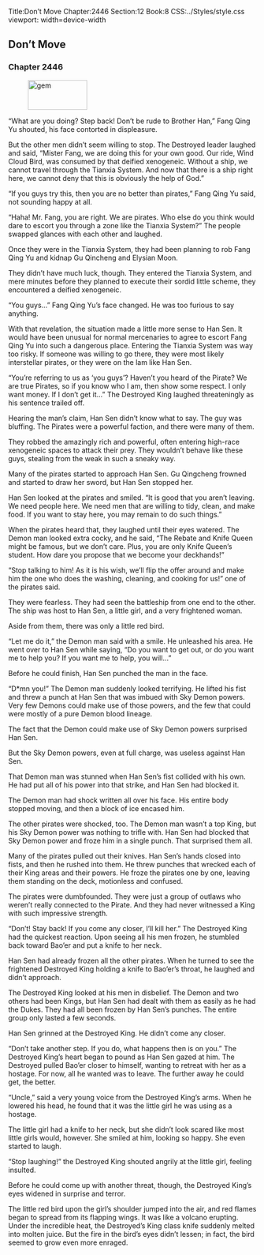 Title:Don’t Move 
Chapter:2446 
Section:12 
Book:8 
CSS:../Styles/style.css 
viewport: width=device-width
  
## Don’t Move
### Chapter 2446
  
<figure>
	<img src="../Images/gem.gif" alt="gem" id="gem" width="120" height="60" />
</figure>
  

  
“What are you doing? Step back! Don’t be rude to Brother Han,” Fang Qing Yu shouted, his face contorted in displeasure.

But the other men didn’t seem willing to stop. The Destroyed leader laughed and said, “Mister Fang, we are doing this for your own good. Our ride, Wind Cloud Bird, was consumed by that deified xenogeneic. Without a ship, we cannot travel through the Tianxia System. And now that there is a ship right here, we cannot deny that this is obviously the help of God.”

“If you guys try this, then you are no better than pirates,” Fang Qing Yu said, not sounding happy at all.

“Haha! Mr. Fang, you are right. We are pirates. Who else do you think would dare to escort you through a zone like the Tianxia System?” The people swapped glances with each other and laughed.

Once they were in the Tianxia System, they had been planning to rob Fang Qing Yu and kidnap Gu Qincheng and Elysian Moon.

They didn’t have much luck, though. They entered the Tianxia System, and mere minutes before they planned to execute their sordid little scheme, they encountered a deified xenogeneic.

“You guys…” Fang Qing Yu’s face changed. He was too furious to say anything.

With that revelation, the situation made a little more sense to Han Sen. It would have been unusual for normal mercenaries to agree to escort Fang Qing Yu into such a dangerous place. Entering the Tianxia System was way too risky. If someone was willing to go there, they were most likely interstellar pirates, or they were on the lam like Han Sen.

“You’re referring to us as ‘you guys’? Haven’t you heard of the Pirate? We are true Pirates, so if you know who I am, then show some respect. I only want money. If I don’t get it…” The Destroyed King laughed threateningly as his sentence trailed off.

Hearing the man’s claim, Han Sen didn’t know what to say. The guy was bluffing. The Pirates were a powerful faction, and there were many of them.

They robbed the amazingly rich and powerful, often entering high-race xenogeneic spaces to attack their prey. They wouldn’t behave like these guys, stealing from the weak in such a sneaky way.

Many of the pirates started to approach Han Sen. Gu Qingcheng frowned and started to draw her sword, but Han Sen stopped her.

Han Sen looked at the pirates and smiled. “It is good that you aren’t leaving. We need people here. We need men that are willing to tidy, clean, and make food. If you want to stay here, you may remain to do such things.”

When the pirates heard that, they laughed until their eyes watered. The Demon man looked extra cocky, and he said, “The Rebate and Knife Queen might be famous, but we don’t care. Plus, you are only Knife Queen’s student. How dare you propose that we become your deckhands!”

“Stop talking to him! As it is his wish, we’ll flip the offer around and make him the one who does the washing, cleaning, and cooking for us!” one of the pirates said.

They were fearless. They had seen the battleship from one end to the other. The ship was host to Han Sen, a little girl, and a very frightened woman.

Aside from them, there was only a little red bird.

“Let me do it,” the Demon man said with a smile. He unleashed his area. He went over to Han Sen while saying, “Do you want to get out, or do you want me to help you? If you want me to help, you will…”

Before he could finish, Han Sen punched the man in the face.

“D*mn you!” The Demon man suddenly looked terrifying. He lifted his fist and threw a punch at Han Sen that was imbued with Sky Demon powers. Very few Demons could make use of those powers, and the few that could were mostly of a pure Demon blood lineage.

The fact that the Demon could make use of Sky Demon powers surprised Han Sen.

But the Sky Demon powers, even at full charge, was useless against Han Sen.

That Demon man was stunned when Han Sen’s fist collided with his own. He had put all of his power into that strike, and Han Sen had blocked it.

The Demon man had shock written all over his face. His entire body stopped moving, and then a block of ice encased him.

The other pirates were shocked, too. The Demon man wasn’t a top King, but his Sky Demon power was nothing to trifle with. Han Sen had blocked that Sky Demon power and froze him in a single punch. That surprised them all.

Many of the pirates pulled out their knives. Han Sen’s hands closed into fists, and then he rushed into them. He threw punches that wrecked each of their King areas and their powers. He froze the pirates one by one, leaving them standing on the deck, motionless and confused.

The pirates were dumbfounded. They were just a group of outlaws who weren’t really connected to the Pirate. And they had never witnessed a King with such impressive strength.

“Don’t! Stay back! If you come any closer, I’ll kill her.” The Destroyed King had the quickest reaction. Upon seeing all his men frozen, he stumbled back toward Bao’er and put a knife to her neck.

Han Sen had already frozen all the other pirates. When he turned to see the frightened Destroyed King holding a knife to Bao’er’s throat, he laughed and didn’t approach.

The Destroyed King looked at his men in disbelief. The Demon and two others had been Kings, but Han Sen had dealt with them as easily as he had the Dukes. They had all been frozen by Han Sen’s punches. The entire group only lasted a few seconds.

Han Sen grinned at the Destroyed King. He didn’t come any closer.

“Don’t take another step. If you do, what happens then is on you.” The Destroyed King’s heart began to pound as Han Sen gazed at him. The Destroyed pulled Bao’er closer to himself, wanting to retreat with her as a hostage. For now, all he wanted was to leave. The further away he could get, the better.

“Uncle,” said a very young voice from the Destroyed King’s arms. When he lowered his head, he found that it was the little girl he was using as a hostage.

The little girl had a knife to her neck, but she didn’t look scared like most little girls would, however. She smiled at him, looking so happy. She even started to laugh.

“Stop laughing!” the Destroyed King shouted angrily at the little girl, feeling insulted.

Before he could come up with another threat, though, the Destroyed King’s eyes widened in surprise and terror.

The little red bird upon the girl’s shoulder jumped into the air, and red flames began to spread from its flapping wings. It was like a volcano erupting. Under the incredible heat, the Destroyed’s King class knife suddenly melted into molten juice. But the fire in the bird’s eyes didn’t lessen; in fact, the bird seemed to grow even more enraged.